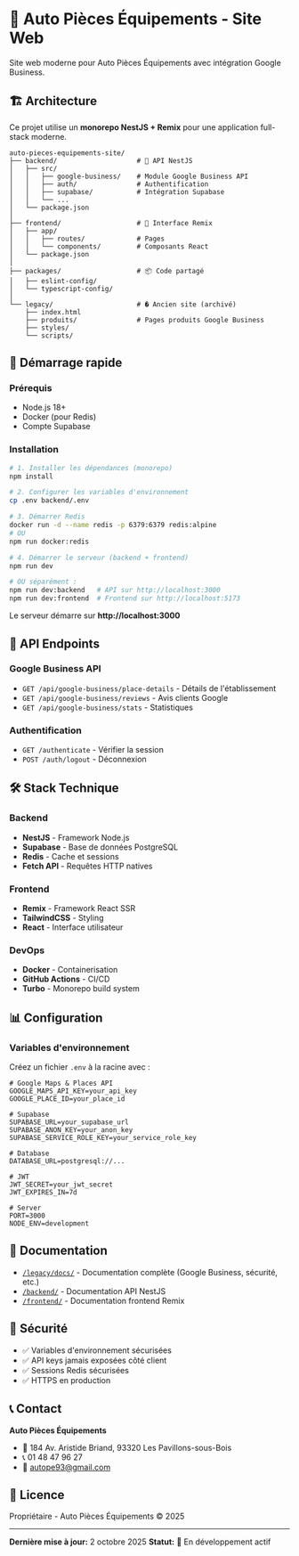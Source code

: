 # 🚗 Auto Pièces Équipements - Site Web

Site web moderne pour Auto Pièces Équipements avec intégration Google Business.

## 🏗️ Architecture

Ce projet utilise un **monorepo NestJS + Remix** pour une application full-stack moderne.

```
auto-pieces-equipements-site/
├── backend/                    # 🚀 API NestJS
│   ├── src/
│   │   ├── google-business/    # Module Google Business API
│   │   ├── auth/               # Authentification
│   │   ├── supabase/           # Intégration Supabase
│   │   └── ...
│   └── package.json
│
├── frontend/                   # 🎨 Interface Remix
│   ├── app/
│   │   ├── routes/             # Pages
│   │   └── components/         # Composants React
│   └── package.json
│
├── packages/                   # 📦 Code partagé
│   ├── eslint-config/
│   └── typescript-config/
│
└── legacy/                     # � Ancien site (archivé)
    ├── index.html
    ├── produits/               # Pages produits Google Business
    ├── styles/
    └── scripts/
```

## 🚀 Démarrage rapide

### Prérequis

- Node.js 18+
- Docker (pour Redis)
- Compte Supabase

### Installation

```bash
# 1. Installer les dépendances (monorepo)
npm install

# 2. Configurer les variables d'environnement
cp .env backend/.env

# 3. Démarrer Redis
docker run -d --name redis -p 6379:6379 redis:alpine
# OU
npm run docker:redis

# 4. Démarrer le serveur (backend + frontend)
npm run dev

# OU séparément :
npm run dev:backend   # API sur http://localhost:3000
npm run dev:frontend  # Frontend sur http://localhost:5173
```

Le serveur démarre sur **http://localhost:3000**

## 🔌 API Endpoints

### Google Business API

- `GET /api/google-business/place-details` - Détails de l'établissement
- `GET /api/google-business/reviews` - Avis clients Google
- `GET /api/google-business/stats` - Statistiques

### Authentification

- `GET /authenticate` - Vérifier la session
- `POST /auth/logout` - Déconnexion

## 🛠️ Stack Technique

### Backend
- **NestJS** - Framework Node.js
- **Supabase** - Base de données PostgreSQL
- **Redis** - Cache et sessions
- **Fetch API** - Requêtes HTTP natives

### Frontend
- **Remix** - Framework React SSR
- **TailwindCSS** - Styling
- **React** - Interface utilisateur

### DevOps
- **Docker** - Containerisation
- **GitHub Actions** - CI/CD
- **Turbo** - Monorepo build system

## 📊 Configuration

### Variables d'environnement

Créez un fichier `.env` à la racine avec :

```env
# Google Maps & Places API
GOOGLE_MAPS_API_KEY=your_api_key
GOOGLE_PLACE_ID=your_place_id

# Supabase
SUPABASE_URL=your_supabase_url
SUPABASE_ANON_KEY=your_anon_key
SUPABASE_SERVICE_ROLE_KEY=your_service_role_key

# Database
DATABASE_URL=postgresql://...

# JWT
JWT_SECRET=your_jwt_secret
JWT_EXPIRES_IN=7d

# Server
PORT=3000
NODE_ENV=development
```

## 📝 Documentation

- [`/legacy/docs/`](legacy/docs/) - Documentation complète (Google Business, sécurité, etc.)
- [`/backend/`](backend/) - Documentation API NestJS
- [`/frontend/`](frontend/) - Documentation frontend Remix

## 🔐 Sécurité

- ✅ Variables d'environnement sécurisées
- ✅ API keys jamais exposées côté client
- ✅ Sessions Redis sécurisées
- ✅ HTTPS en production

## 📞 Contact

**Auto Pièces Équipements**
- 📍 184 Av. Aristide Briand, 93320 Les Pavillons-sous-Bois
- 📞 01 48 47 96 27
- 📧 autope93@gmail.com

## 📜 Licence

Propriétaire - Auto Pièces Équipements © 2025

---

**Dernière mise à jour:** 2 octobre 2025
**Statut:** 🚀 En développement actif
